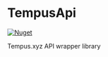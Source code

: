 # TempusApi

[![Nuget](https://img.shields.io/nuget/v/TempusApi)](https://www.nuget.org/packages/TempusApi)

Tempus.xyz API wrapper library
